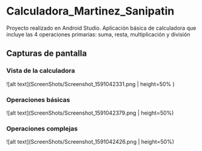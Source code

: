 # Calculadora_Martinez_Sanipatin
Proyecto realizado en Android Studio.
Aplicación básica de calculadora que incluye las 4 operaciones primarias: suma, resta, multiplicación y división
## Capturas de pantalla
### Vista de la calculadora
![alt text](ScreenShots/Screenshot_1591042331.png | height=50% )
### Operaciones básicas
![alt text](ScreenShots/Screenshot_1591042379.png | height=50%)
### Operaciones complejas
![alt text](ScreenShots/Screenshot_1591042426.png | height=50%)
